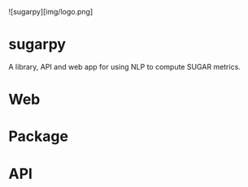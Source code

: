 ![sugarpy][img/logo.png]

# sugarpy

A library, API and web app for using NLP to compute SUGAR metrics.

# Web

# Package

# API
